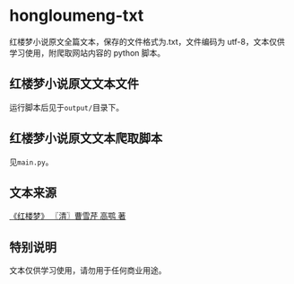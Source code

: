 # hongloumeng-txt

红楼梦小说原文全篇文本，保存的文件格式为.txt，文件编码为 utf-8，文本仅供学习使用，附爬取网站内容的 python 脚本。

## 红楼梦小说原文文本文件

运行脚本后见于`output/`目录下。

## 红楼梦小说原文文本爬取脚本

见`main.py`。

## 文本来源

[《红楼梦》 〖清〗曹雪芹 高鹗 著](http://www.purepen.com/hlm/)

## 特别说明

文本仅供学习使用，请勿用于任何商业用途。
